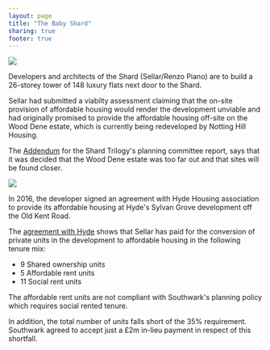 ```yaml
---
layout: page
title: "The Baby Shard"
sharing: true
footer: true
---
```

![](http://www.london-se1.co.uk/news/imageuploads/1415187088_46.233.112.163.jpg) 

Developers and architects of the Shard (Sellar/Renzo Piano) are to build a 26-storey tower of 148 luxury flats next door to the Shard. 

Sellar had submitted a viabilty assessment claiming that the on-site provision of affordable housing would render the development unviable and had originally promised to provide the affordable housing off-site on the Wood Dene estate, which is currently being redeveloped by Notting Hill Housing.
 
The [Addendum](http://moderngov.southwark.gov.uk/documents/s49912/Addendum%20Report.pdf) for the Shard Trilogy's planning committee report,
says that it was decided that the Wood Dene estate was too far out and that sites will be found closer.

![](http://crappistmartin.github.io/images/shardtrilogyaddendum.png)

In 2016, the developer signed an agreement with Hyde Housing association to provide its affordable housing at Hyde's Sylvan Grove development off the Old Kent Road. 

The [agreement with Hyde](http://planbuild.southwark.gov.uk/documents/?GetDocument=%7b%7b%7b!VvZ41SmjA98046Wp6hyBTQ%3d%3d!%7d%7d%7d) shows that Sellar has paid for the conversion of private units in the development to affordable housing in the following tenure mix:

* 9 Shared ownership units
* 5 Affordable rent units
* 11 Social rent units

The affordable rent units are not compliant with Southwark's planning policy which requires social rented tenure.

In addition, the total number of units falls short of the 35% requirement. Southwark agreed to accept just a £2m in-lieu payment in respect of this shortfall.






